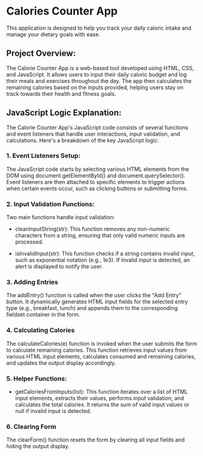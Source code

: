 # Calories Counter App

This application is designed to help you track your daily caloric intake and manage your dietary goals with ease.

## Project Overview:

The Calorie Counter App is a web-based tool developed using HTML, CSS, and JavaScript. It allows users to input their daily caloric budget and log their meals and exercises throughout the day. The app then calculates the remaining calories based on the inputs provided, helping users stay on track towards their health and fitness goals.

## JavaScript Logic Explanation:

The Calorie Counter App's JavaScript code consists of several functions and event listeners that handle user interactions, input validation, and calculations. Here's a breakdown of the key JavaScript logic:

### 1. Event Listeners Setup:

The JavaScript code starts by selecting various HTML elements from the DOM using document.getElementById() and document.querySelector(). Event listeners are then attached to specific elements to trigger actions when certain events occur, such as clicking buttons or submitting forms.

### 2. Input Validation Functions:

Two main functions handle input validation:

- cleanInputString(str): This function removes any non-numeric characters from a string, ensuring that only valid numeric inputs are processed.

- isInvalidInput(str): This function checks if a string contains invalid input, such as exponential notation (e.g., 1e3). If invalid input is detected, an alert is displayed to notify the user.

### 3. Adding Entries

The addEntry() function is called when the user clicks the "Add Entry" button. It dynamically generates HTML input fields for the selected entry type (e.g., breakfast, lunch) and appends them to the corresponding fieldset container in the form.

### 4. Calculating Calories

The calculateCalories(e) function is invoked when the user submits the form to calculate remaining calories. This function retrieves input values from various HTML input elements, calculates consumed and remaining calories, and updates the output display accordingly.

### 5. Helper Functions:

- getCaloriesFromInputs(list): This function iterates over a list of HTML input elements, extracts their values, performs input validation, and calculates the total calories. It returns the sum of valid input values or null if invalid input is detected.

### 6. Clearing Form

The clearForm() function resets the form by clearing all input fields and hiding the output display.
